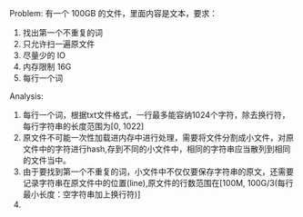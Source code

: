 Problem:
有一个 100GB 的文件，里面内容是文本，要求：
1. 找出第一个不重复的词
2. 只允许扫一遍原文件
3. 尽量少的 IO
4. 内存限制 16G
5. 每行一个词

Analysis:
1. 每行一个词，根据txt文件格式，一行最多能容纳1024个字符，除去换行符，每行字符串的长度范围为[0, 1022]
2. 原文件不可能一次性加载进内存中进行处理，需要将文件分割成小文件，对原文件中的字符进行hash,存到不同的小文件中，相同的字符串应当散列到相同的文件当中。
3. 由于要找到第一个不重复的词，小文件中不仅仅要保存字符串的原文，还需要记录字符串在原文件中的位置(line),原文件的行数范围在[100M, 100G/3(每行最小长度：空字符串加上换行符)]
4. 